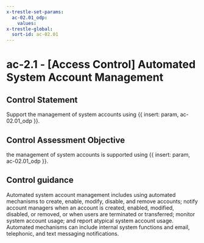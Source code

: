 ```yaml
---
x-trestle-set-params:
  ac-02.01_odp:
    values:
x-trestle-global:
  sort-id: ac-02.01
---
```


# ac-2.1 - \[Access Control\] Automated System Account Management

## Control Statement

Support the management of system accounts using {{ insert: param, ac-02.01_odp }}.

## Control Assessment Objective

the management of system accounts is supported using {{ insert: param, ac-02.01_odp }}.

## Control guidance

Automated system account management includes using automated mechanisms to create, enable, modify, disable, and remove accounts; notify account managers when an account is created, enabled, modified, disabled, or removed, or when users are terminated or transferred; monitor system account usage; and report atypical system account usage. Automated mechanisms can include internal system functions and email, telephonic, and text messaging notifications.

